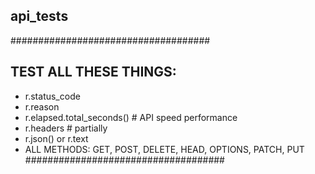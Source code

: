 ## api_tests

####################################
## TEST ALL THESE THINGS:
- r.status_code
- r.reason
- r.elapsed.total_seconds()  # API speed performance
- r.headers  # partially
- r.json() or r.text
- ALL METHODS: GET, POST, DELETE, HEAD, OPTIONS, PATCH, PUT
####################################